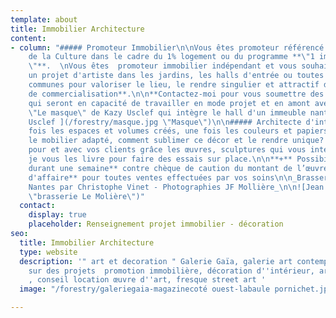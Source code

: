 ```yaml
---
template: about
title: Immobilier Architecture
content:
- column: "##### Promoteur Immobilier\n\nVous êtes promoteur référencé auprès du Ministère
    de la Culture dans le cadre du 1% logement ou du programme **\"1 immeuble 1 œuvre
    \"**.  \nVous êtes  promoteur immobilier indépendant et vous souhaitez intégrer
    un projet d'artiste dans les jardins, les halls d'entrée ou toutes autres parties
    communes pour valoriser le lieu, le rendre singulier et attractif dans votre **stratégie
    de commercialisation**.\n\n**Contactez-moi pour vous soumettre des noms d'artistes**
    qui seront en capacité de travailler en mode projet et en amont avec les architectes.\n\n_Installation
    \"Le masque\" de Kazy Usclef qui intègre le hall d'un immeuble nantais en 2020._\n\n![Kazy
    Usclef ](/forestry/masque.jpg \"Masque\")\n\n##### Architecte d'intérieur\n\nUne
    fois les espaces et volumes créés, une fois les couleurs et papiers peints retenus,
    le mobilier adapté, comment sublimer ce décor et le rendre unique?  \n  \nSélectionnez
    pour et avec vos clients grâce les œuvres, sculptures qui vous interpellent et
    je vous les livre pour faire des essais sur place.\n\n**+** Possibilité de **prêt
    durant une semaine** contre chèque de caution du montant de l’œuvre.\n\n**++ Apport
    d'affaire** pour toutes ventes effectuées par vos soins\n\n_Brasserie Le Molière
    Nantes par Christophe Vinet - Photographies JF Mollière_\n\n![Jean François Mollière](/forestry/galeriegaia@brasserielemoliere@jeanfrancoismoliere.jpg
    \"brasserie Le Molière\")"
  contact:
    display: true
    placeholder: Renseignement projet immobilier - décoration
seo:
  title: Immobilier Architecture
  type: website
  description: '" art et decoration " Galerie Gaïa, galerie art contemporain travaille
    sur des projets  promotion immobilière, décoration d''intérieur, architecture
    , conseil location œuvre d''art, fresque street art '
  image: "/forestry/galeriegaia-magazinecoté ouest-labaule pornichet.jpg"

---
```

